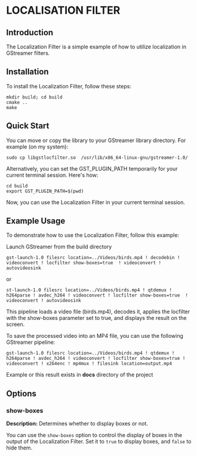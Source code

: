 # LOCALISATION FILTER

## Introduction

The Localization Filter is a simple example of how to utilize localization in GStreamer filters.

## Installation

To install the Localization Filter, follow these steps:

```
mkdir build; cd build
cmake ..
make
```

## Quick Start

You can move or copy the library to your GStreamer library directory. For example (on my system):

```
sudo cp libgstlocfilter.so  /usr/lib/x86_64-linux-gnu/gstreamer-1.0/ 
```

Alternatively, you can set the GST_PLUGIN_PATH temporarily for your current terminal session. Here's how:

```
cd build
export GST_PLUGIN_PATH=$(pwd) 
```

Now, you can use the Localization Filter in your current terminal session.

## Example Usage

To demonstrate how to use the Localization Filter, follow this example:

Launch GStreamer from the build directory

```
gst-launch-1.0 filesrc location=../Videos/birds.mp4 ! decodebin ! videoconvert ! locfilter show-boxes=true  ! videoconvert ! autovideosink
```
or
```
st-launch-1.0 filesrc location=../Videos/birds.mp4 ! qtdemux ! h264parse ! avdec_h264 ! videoconvert ! locfilter show-boxes=true  ! videoconvert ! autovideosink
```

This pipeline loads a video file (birds.mp4), decodes it, applies the locfilter with the show-boxes parameter set to true, and displays the result on the screen.

To save the processed video into an MP4 file, you can use the following GStreamer pipeline:
```
gst-launch-1.0 filesrc location=../Videos/birds.mp4 ! qtdemux ! h264parse ! avdec_h264 ! videoconvert ! locfilter show-boxes=true ! videoconvert ! x264enc ! mp4mux ! filesink location=output.mp4
```
Example or this result exists in **docs** directory of the project

## Options

### show-boxes

**Description:** Determines whether to display boxes or not.

You can use the `show-boxes` option to control the display of boxes in the output of the Localization Filter. Set it to `true` to display boxes, and `false` to hide them.